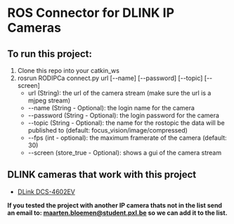 # ROS Connector for DLINK IP Cameras
## To run this project:
1. Clone this repo into your catkin_ws
2. rosrun RODIPCa connect.py url [--name] [--password] [--topic] [--screen]
   * url (String): the url of the camera stream (make sure the url is a mjpeg stream)
   * --name (String - Optional): the login name for the camera
   * --password (String - Optional): the login password for the camera
   * --topic (String - Optional): the name for the rostopic the data will be published to (default: focus_vision/image/compressed)
   * --fps (int - optional): the maximum framerate of the camera (default: 30)
   * --screen (store_true - Optional): shows a gui of the camera stream

## DLINK cameras that work with this project
* [DLink DCS-4602EV](http://www.dlink.com/uk/en/products/dcs-4602ev-full-hd-outdoor-vandal-proof-poe-dome-camera)

**If you tested the project with another IP camera thats not in the list send an email to: maarten.bloemen@student.pxl.be so we can add it to the list.**
